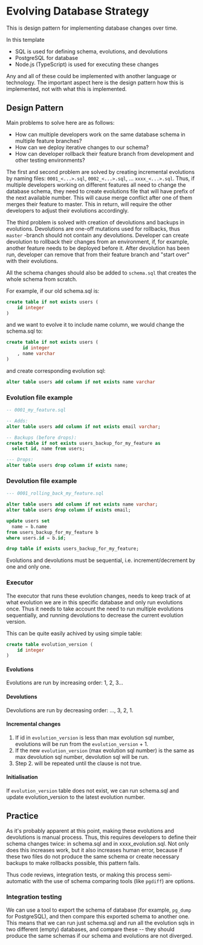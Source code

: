 # Evolving Database Strategy

This is design pattern for implementing database changes over time.

In this template

- SQL is used for defining schema, evolutions, and devolutions
- PostgreSQL for database
- Node.js (TypeScript) is used for executing these changes

Any and all of these could be implemented with another language or technology. The important aspect here is the design pattern how this is implemented, not with what this is implemented.

## Design Pattern

Main problems to solve here are as follows:

- How can multiple developers work on the same database schema in multiple feature branches?
- How can we deploy iterative changes to our schema?
- How can developer rollback their feature branch from development and other testing environments?

The first and second problem are solved by creating incremental evolutions by naming files: `0001_<...>.sql`, `0002_<...>.sql`, ... `xxxx_<...>.sql`. Thus, if multiple developers working on different features all need to change the database schema, they need to create evolutions file that will have prefix of the next available number. This will cause merge conflict after one of them merges their feature to master. This in return, will require the other developers to adjust their evolutions accordingly.

The third problem is solved with creation of devolutions and backups in evolutions. Devolutions are one-off mutations used for rollbacks, thus `master` -branch should not contain any devolutions. Developer can create devolution to rollback their changes from an environment, if, for example, another feature needs to be deployed before it. After devolution has been run, developer can remove that from their feature branch and "start over" with their evolutions.

All the schema changes should also be added to `schema.sql` that creates the whole schema from scratch.

For example, if our old schema.sql is:

```sql
create table if not exists users (
    id integer
)
```

and we want to evolve it to include name column, we would change the schema.sql to:

```sql
create table if not exists users (
      id integer
    , name varchar
)
```

and create corresponding evolution sql:

```sql
alter table users add column if not exists name varchar
```

### Evolution file example

```sql
-- 0001_my_feature.sql

-- Adds:
alter table users add column if not exists email varchar;

-- Backups (before drops):
create table if not exists users_backup_for_my_feature as
  select id, name from users;

--- Drops:
alter table users drop column if exists name;
```

### Devolution file example

```sql
--- 0001_rolling_back_my_feature.sql

alter table users add column if not exists name varchar;
alter table users drop column if exists email;

update users set
  name = b.name
from users_backup_for_my_feature b
where users.id = b.id;

drop table if exists users_backup_for_my_feature;
```

Evolutions and devolutions must be sequential, i.e. increment/decrement by one and only one.

### Executor

The executor that runs these evolution changes, needs to keep track of at what evolution we are in this specific database and only run evolutions once. Thus it needs to take account the need to run multiple evolutions sequentially, and running devolutions to decrease the current evolution version.

This can be quite easily achived by using simple table:

```sql
create table evolution_version (
    id integer
)
```

#### Evolutions

Evolutions are run by increasing order: 1, 2, 3...

#### Devolutions

Devolutions are run by decreasing order: ..., 3, 2, 1.

#### Incremental changes

1. If id in `evolution_version` is less than max evolution sql number, evolutions will be run from the `evolution_version` + 1.
2. If the new `evolution_version` (max evolution sql number) is the same as max devolution sql number, devolution sql will be run.
3. Step 2. will be repeated until the clause is not true.

#### Initialisation

If `evolution_version` table does not exist, we can run schema.sql and update evolution_version to the latest evolution number.

## Practice

As it's probably apparent at this point, making these evolutions and devolutions is manual process. Thus, this requires developers to define their schema changes twice: in schema.sql and in xxxx_evolution.sql. Not only does this increases work, but it also increases human error, because if these two files do not produce the same schema or create necessary backups to make rollbacks possible, this pattern fails.

Thus code reviews, integration tests, or making this process semi-automatic with the use of schema comparing tools (like `pgdiff`) are options.

### Integration testing

We can use a tool to export the schema of database (for example, `pg_dump` for PostgreSQL), and then compare this exported schema to another one. This means that we can run just schema.sql and run all the evolution sqls in two different (empty) databases, and compare these -- they should produce the same schemas if our schema and evolutions are not diverged.

